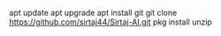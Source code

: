 apt update 
apt upgrade 
apt install git
git clone https://github.com/sirtaj44/Sirtaj-AI.git
pkg install unzip
